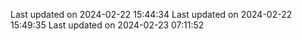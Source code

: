 
Last updated on 2024-02-22 15:44:34
Last updated on 2024-02-22 15:49:35
Last updated on 2024-02-23 07:11:52